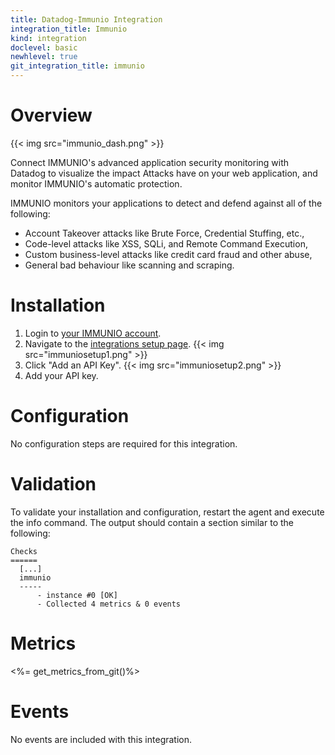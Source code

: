 ```yaml
---
title: Datadog-Immunio Integration
integration_title: Immunio
kind: integration
doclevel: basic
newhlevel: true
git_integration_title: immunio
---
```

# Overview

{{< img src="immunio_dash.png" >}}

Connect IMMUNIO's advanced application security monitoring with Datadog to visualize the impact Attacks have on your web application, and monitor IMMUNIO's automatic protection.

IMMUNIO monitors your applications to detect and defend against all of the following:

* Account Takeover attacks like Brute Force, Credential Stuffing, etc.,
* Code-level attacks like XSS, SQLi, and Remote Command Execution,
* Custom business-level attacks like credit card fraud and other abuse,
* General bad behaviour like scanning and scraping.

# Installation

1.  Login to [your IMMUNIO account](http://www.immun.io/).
1.  Navigate to the [integrations setup page](https://dashboard.immun.io/#/settings/integrations).
    {{< img src="immuniosetup1.png" >}}
1.  Click "Add an API Key".
    {{< img src="immuniosetup2.png" >}}
1.  Add your API key.

# Configuration

No configuration steps are required for this integration.

# Validation

To validate your installation and configuration, restart the agent and execute the info command. The output should contain a section similar to the following:


    Checks
    ======
      [...]
      immunio
      -----
          - instance #0 [OK]
          - Collected 4 metrics & 0 events

# Metrics

<%= get_metrics_from_git()%>

# Events

No events are included with this integration.

